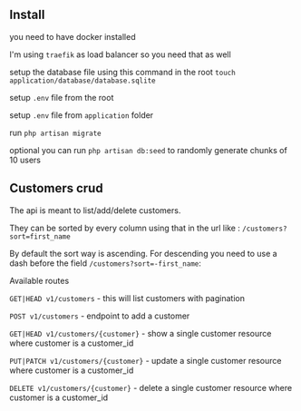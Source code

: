 ## Install

you need to have docker installed

I'm using `traefik` as load balancer so you need that as well

setup the database file using this command in the root `touch application/database/database.sqlite`

setup `.env` file from the root

setup `.env` file from `application` folder

run `php artisan migrate`

optional you can run `php artisan db:seed` to randomly generate chunks of 10 users

## Customers crud

The api is meant to list/add/delete customers.

They can be sorted by every column using that in the url like : `/customers?sort=first_name`

By default the sort way is ascending. For descending you need to use a dash before the field `/customers?sort=-first_name`:

Available routes

`GET|HEAD v1/customers` - this will list customers with pagination

`POST v1/customers` - endpoint to add a customer

`GET|HEAD v1/customers/{customer}` - show a single customer resource where customer is a customer_id

`PUT|PATCH v1/customers/{customer}` - update a single customer resource where customer is a customer_id

`DELETE v1/customers/{customer}` - delete a single customer resource where customer is a customer_id 